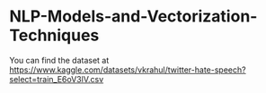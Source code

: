 # NLP-Models-and-Vectorization-Techniques
You can find the dataset at https://www.kaggle.com/datasets/vkrahul/twitter-hate-speech?select=train_E6oV3lV.csv
